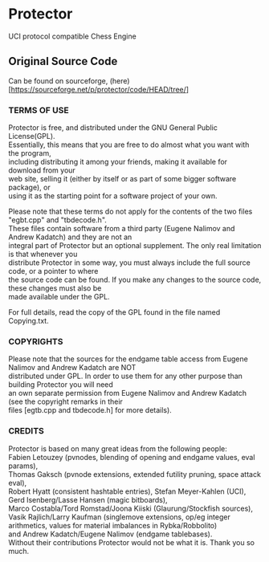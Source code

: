 # Protector
UCI protocol compatible Chess Engine

## Original Source Code
Can be found on sourceforge, (here)[https://sourceforge.net/p/protector/code/HEAD/tree/]

### TERMS OF USE

Protector is free, and distributed under the GNU General Public License(GPL). </br>
Essentially, this means that you are free to do almost what you want with the program, </br>
including distributing it among your friends, making it available for download from your </br>
web site, selling it (either by itself or as part of some bigger software package), or </br>
using it as the starting point for a software project of your own. </br>

Please note that these terms do not apply for the contents of the two files "egbt.cpp" and "tbdecode.h". </br>
These files contain software from a third party (Eugene Nalimov and Andrew Kadatch) and they are not an </br>
integral part of Protector but an optional supplement. The only real limitation is that whenever you </br>
distribute Protector in some way, you must always include the full source code, or a pointer to where </br>
the source code can be found.  If you make any changes to the source code, these changes must also be </br>
made available under the GPL.

For full details, read the copy of the GPL found in the file named Copying.txt.

### COPYRIGHTS

Please note that the sources for the endgame table access from Eugene Nalimov and Andrew Kadatch are NOT </br>
distributed under GPL. In order to use them for any other purpose than building Protector you will need </br>
an own separate permission from Eugene Nalimov and Andrew Kadatch (see the copyright remarks in their </br>
files [egtb.cpp and tbdecode.h] for more details).

### CREDITS

Protector is based on many great ideas from the following people: </br>
Fabien Letouzey (pvnodes, blending of opening and endgame values, eval params), </br>
Thomas Gaksch (pvnode extensions, extended futility pruning, space attack eval), </br>
Robert Hyatt (consistent hashtable entries), Stefan Meyer-Kahlen (UCI), </br>
Gerd Isenberg/Lasse Hansen (magic bitboards), </br>
Marco Costabla/Tord Romstad/Joona Kiiski (Glaurung/Stockfish sources), </br>
Vasik Rajlich/Larry Kaufman (singlemove extensions, op/eg integer arithmetics, values for material imbalances in Rybka/Robbolito) </br>
and Andrew Kadatch/Eugene Nalimov (endgame tablebases). </br>
Without their contributions Protector would not be what it is. Thank you so much.
